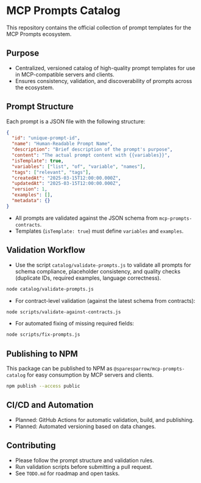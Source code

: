 # MCP Prompts Catalog

This repository contains the official collection of prompt templates for the MCP Prompts ecosystem.

## Purpose

- Centralized, versioned catalog of high-quality prompt templates for use in MCP-compatible servers and clients.
- Ensures consistency, validation, and discoverability of prompts across the ecosystem.

## Prompt Structure

Each prompt is a JSON file with the following structure:

```json
{
  "id": "unique-prompt-id",
  "name": "Human-Readable Prompt Name",
  "description": "Brief description of the prompt's purpose",
  "content": "The actual prompt content with {{variables}}",
  "isTemplate": true,
  "variables": ["list", "of", "variable", "names"],
  "tags": ["relevant", "tags"],
  "createdAt": "2025-03-15T12:00:00.000Z",
  "updatedAt": "2025-03-15T12:00:00.000Z",
  "version": 1,
  "examples": [],
  "metadata": {}
}
```

- All prompts are validated against the JSON schema from `mcp-prompts-contracts`.
- Templates (`isTemplate: true`) must define `variables` and `examples`.

## Validation Workflow

- Use the script `catalog/validate-prompts.js` to validate all prompts for schema compliance, placeholder consistency, and quality checks (duplicate IDs, required examples, language correctness).

```bash
node catalog/validate-prompts.js
```

- For contract-level validation (against the latest schema from contracts):

```bash
node scripts/validate-against-contracts.js
```

- For automated fixing of missing required fields:

```bash
node scripts/fix-prompts.js
```

## Publishing to NPM

This package can be published to NPM as `@sparesparrow/mcp-prompts-catalog` for easy consumption by MCP servers and clients.

```bash
npm publish --access public
```

## CI/CD and Automation

- Planned: GitHub Actions for automatic validation, build, and publishing.
- Planned: Automated versioning based on data changes.

## Contributing

- Please follow the prompt structure and validation rules.
- Run validation scripts before submitting a pull request.
- See `TODO.md` for roadmap and open tasks.
